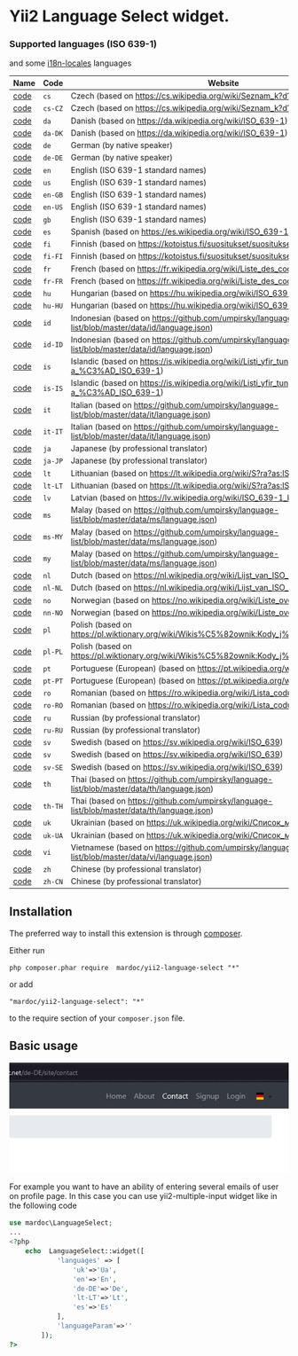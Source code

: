 # Yii2 Language Select widget.

### Supported languages (ISO 639-1)
 and some  [i18n-locales](https://github.com/ladjs/i18n-locales) languages
 
| Name                          | Code|Website                    |
|-------------------------------|----|---------------------------------------------------------------------| 
| [code](./src/assets/img/cs.svg)|`cs`| Czech (based on https://cs.wikipedia.org/wiki/Seznam_k?d?_ISO_639-1)| 
| [code](./src/assets/img/cs-CZ.svg)|`cs-CZ`| Czech (based on https://cs.wikipedia.org/wiki/Seznam_k?d?_ISO_639-1)| 
| [code](./src/assets/img/da.svg)|`da`| Danish (based on https://da.wikipedia.org/wiki/ISO_639-1)| 
| [code](./src/assets/img/da-DK.svg)|`da-DK`| Danish (based on https://da.wikipedia.org/wiki/ISO_639-1)| 
| [code](./src/assets/img/de.svg)|`de`| German (by native speaker)| 
| [code](./src/assets/img/de-DE.svg)|`de-DE`| German (by native speaker)| 
| [code](./src/assets/img/en.svg)|`en`| English (ISO 639-1 standard names)| 
| [code](./src/assets/img/us.svg)|`us`| English (ISO 639-1 standard names)| 
| [code](./src/assets/img/en-GB.svg)|`en-GB`| English (ISO 639-1 standard names)| 
| [code](./src/assets/img/en-US.svg)|`en-US`| English (ISO 639-1 standard names)| 
| [code](./src/assets/img/gb.svg)|`gb`| English (ISO 639-1 standard names)| 
| [code](./src/assets/img/es.svg)|`es`| Spanish (based on https://es.wikipedia.org/wiki/ISO_639-1)| 
| [code](./src/assets/img/fi.svg)|`fi`| Finnish (based on https://kotoistus.fi/suositukset/suositukset-kielet-fi-koodi/)| 
| [code](./src/assets/img/fi-FI.svg)|`fi-FI`| Finnish (based on https://kotoistus.fi/suositukset/suositukset-kielet-fi-koodi/)| 
| [code](./src/assets/img/fr.svg)|`fr`| French (based on https://fr.wikipedia.org/wiki/Liste_des_codes_ISO_639-1)| 
| [code](./src/assets/img/fr-FR.svg)|`fr-FR`| French (based on https://fr.wikipedia.org/wiki/Liste_des_codes_ISO_639-1)| 
| [code](./src/assets/img/hu.svg)|`hu`| Hungarian (based on https://hu.wikipedia.org/wiki/ISO_639-1_nyelvk?dok_list?ja)| 
| [code](./src/assets/img/hu-HU.svg)|`hu-HU`| Hungarian (based on https://hu.wikipedia.org/wiki/ISO_639-1_nyelvk?dok_list?ja)| 
| [code](./src/assets/img/id.svg)|`id`| Indonesian (based on https://github.com/umpirsky/language-list/blob/master/data/id/language.json)| 
| [code](./src/assets/img/id-ID.svg)|`id-ID`| Indonesian (based on https://github.com/umpirsky/language-list/blob/master/data/id/language.json)| 
| [code](./src/assets/img/is.svg)|`is`| Islandic (based on https://is.wikipedia.org/wiki/Listi_yfir_tungum?lak??a_%C3%AD_ISO_639-1)| 
| [code](./src/assets/img/is-IS.svg)|`is-IS`| Islandic (based on https://is.wikipedia.org/wiki/Listi_yfir_tungum?lak??a_%C3%AD_ISO_639-1)| 
| [code](./src/assets/img/it.svg)|`it`| Italian (based on https://github.com/umpirsky/language-list/blob/master/data/it/language.json)| 
| [code](./src/assets/img/it-IT.svg)|`it-IT`| Italian (based on https://github.com/umpirsky/language-list/blob/master/data/it/language.json)| 
| [code](./src/assets/img/ja.svg)|`ja`| Japanese (by professional translator)| 
| [code](./src/assets/img/ja-JP.svg)|`ja-JP`| Japanese (by professional translator)| 
| [code](./src/assets/img/lt.svg)|`lt`| Lithuanian (based on https://lt.wikipedia.org/wiki/S?ra?as:ISO_639-1_kodai)| 
| [code](./src/assets/img/lt.svg)|`lt-LT`| Lithuanian (based on https://lt.wikipedia.org/wiki/S?ra?as:ISO_639-1_kodai)| 
| [code](./src/assets/img/lv.svg)|`lv`| Latvian (based on https://lv.wikipedia.org/wiki/ISO_639-1_kodu_saraksts)| 
| [code](./src/assets/img/ms.svg)|`ms`| Malay (based on https://github.com/umpirsky/language-list/blob/master/data/ms/language.json)| 
| [code](./src/assets/img/ms-MY.svg)|`ms-MY`| Malay (based on https://github.com/umpirsky/language-list/blob/master/data/ms/language.json)| 
| [code](./src/assets/img/my.svg)|`my`| Malay (based on https://github.com/umpirsky/language-list/blob/master/data/ms/language.json)| 
| [code](./src/assets/img/nl.svg)|`nl`| Dutch (based on https://nl.wikipedia.org/wiki/Lijst_van_ISO_639-codes)| 
| [code](./src/assets/img/nl-NL.svg)|`nl-NL`| Dutch (based on https://nl.wikipedia.org/wiki/Lijst_van_ISO_639-codes)| 
| [code](./src/assets/img/no.svg)|`no`| Norwegian (based on https://no.wikipedia.org/wiki/Liste_over_ISO_639-1-koder)| 
| [code](./src/assets/img/nn-NO.svg)|`nn-NO`| Norwegian (based on https://no.wikipedia.org/wiki/Liste_over_ISO_639-1-koder)| 
| [code](./src/assets/img/pl.svg)|`pl`| Polish (based on https://pl.wiktionary.org/wiki/Wikis%C5%82ownik:Kody_j%C4%99zyk%C3%B3w)| 
| [code](./src/assets/img/pl-PL.svg)|`pl-PL`| Polish (based on https://pl.wiktionary.org/wiki/Wikis%C5%82ownik:Kody_j%C4%99zyk%C3%B3w)| 
| [code](./src/assets/img/pt.svg)|`pt`| Portuguese (European) (based on https://pt.wikipedia.org/wiki/ISO_639)| 
| [code](./src/assets/img/pt-PT.svg)|`pt-PT`| Portuguese (European) (based on https://pt.wikipedia.org/wiki/ISO_639)| 
| [code](./src/assets/img/ro.svg)|`ro`| Romanian (based on https://ro.wikipedia.org/wiki/Lista_codurilor_ISO_639-1)| 
| [code](./src/assets/img/ro-RO.svg)|`ro-RO`| Romanian (based on https://ro.wikipedia.org/wiki/Lista_codurilor_ISO_639-1)| 
| [code](./src/assets/img/ru.svg)|`ru`| Russian (by professional translator)| 
| [code](./src/assets/img/ru-RU.svg)|`ru-RU`| Russian (by professional translator)| 
| [code](./src/assets/img/se.svg)|`sv`| Swedish (based on https://sv.wikipedia.org/wiki/ISO_639)| 
| [code](./src/assets/img/sv.svg)|`sv`| Swedish (based on https://sv.wikipedia.org/wiki/ISO_639)| 
| [code](./src/assets/img/sv-SE.svg)|`sv-SE`| Swedish (based on https://sv.wikipedia.org/wiki/ISO_639)| 
| [code](./src/assets/img/th.svg)|`th`| Thai (based on https://github.com/umpirsky/language-list/blob/master/data/th/language.json)| 
| [code](./src/assets/img/th-TH.svg)|`th-TH`| Thai (based on https://github.com/umpirsky/language-list/blob/master/data/th/language.json)| 
| [code](./src/assets/img/uk.svg)|`uk`| Ukrainian (based on https://uk.wikipedia.org/wiki/Список_мовних_кодів_ISO_639)| 
| [code](./src/assets/img/uk-UA.svg)|`uk-UA`| Ukrainian (based on https://uk.wikipedia.org/wiki/Список_мовних_кодів_ISO_639)| 
| [code](./src/assets/img/vi.svg)|`vi`| Vietnamese (based on https://github.com/umpirsky/language-list/blob/master/data/vi/language.json)| 
| [code](./src/assets/img/zh.svg)|`zh`| Chinese (by professional translator)| 
| [code](./src/assets/img/zh-CN.svg)|`zh-CN`| Chinese (by professional translator)|


## Installation
The preferred way to install this extension is through [composer](http://getcomposer.org/download/).

Either run

```
php composer.phar require  mardoc/yii2-language-select "*"
```

or add

```
"mardoc/yii2-language-select": "*"
```

to the require section of your `composer.json` file.

## Basic usage

![Single column example](./resources/video.gif?raw=true)

For example you want to have an ability of entering several emails of user on profile page.
In this case you can use yii2-multiple-input widget like in the following code

```php
use mardoc\LanguageSelect;
...
<?php
    echo  LanguageSelect::widget([
            'languages' => [
                'uk'=>'Ua',
                'en'=>'En',
                'de-DE'=>'De',
                'lt-LT'=>'Lt',
                'es'=>'Es'
            ],
            'languageParam'=>''
        ]);
?>
```
